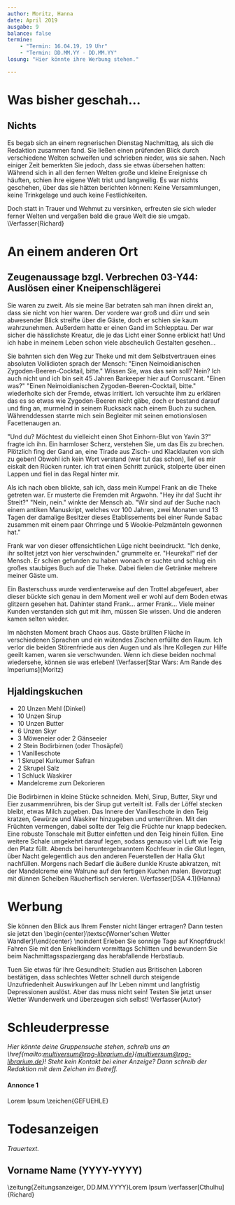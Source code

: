 ```yaml
---
author: Moritz, Hanna
date: April 2019
ausgabe: 9
balance: false
termine:
    - "Termin: 16.04.19, 19 Uhr"
    - "Termin: DD.MM.YY - DD.MM.YY"
losung: "Hier könnte ihre Werbung stehen."

---
```


# Was bisher geschah...

## Nichts
Es begab sich an einem regnerischen Dienstag Nachmittag, als sich die Redaktion zusammen fand.
Sie ließen einen prüfenden Blick durch verschiedene Welten schweifen und schrieben nieder, was sie sahen.
Nach einiger Zeit bemerkten Sie jedoch, dass sie etwas übersehen hatten: Während sich in all den fernen Welten große und kleine Ereignisse ch häuften, schien ihre eigene Welt trist und langweilig.
Es war nichts geschehen, über das sie hätten berichten können: Keine Versammlungen, keine Trinkgelage und auch keine Festlichkeiten.

Doch statt in Trauer und Wehmut zu versinken, erfreuten sie sich wieder ferner Welten und vergaßen bald die graue Welt die sie umgab.
\Verfasser{Richard}

# An einem anderen Ort

## Zeugenaussage bzgl. Verbrechen 03-Y44: Auslösen einer Kneipenschlägerei
Sie waren zu zweit. Als sie meine Bar betraten sah man ihnen direkt an, dass sie nicht von hier waren. Der vordere war groß und dürr und sein abwesender Blick streifte über die Gäste, doch er schien sie kaum wahrzunehmen. Außerdem hatte er einen Gand im Schlepptau. Der war sicher die hässlichste Kreatur, die je das Licht einer Sonne erblickt hat! Und ich habe in meinem Leben schon viele abscheulich Gestalten gesehen...

Sie bahnten sich den Weg zur Theke und mit dem Selbstvertrauen eines absoluten Vollidioten sprach der Mensch: "Einen Neimoidianischen Zygoden-Beeren-Cocktail, bitte." Wissen Sie, was das sein soll? Nein? Ich auch nicht und ich bin seit 45 Jahren Barkeeper hier auf Corruscant. "Einen was?" "Einen Neimoidianischen Zygoden-Beeren-Cocktail, bitte." wiederholte sich der Fremde, etwas irritiert. Ich versuchte ihm zu erklären das es so etwas wie Zygoden-Beeren nicht gäbe, doch er bestand darauf und fing an, murmelnd in seinem Rucksack nach einem Buch zu suchen. Währenddessen starrte mich sein Begleiter mit seinen emotionslosen Facettenaugen an.

"Und du? Möchtest du vielleicht einen Shot Einhorn-Blut von Yavin 3?" fragte ich ihn. Ein harmloser Scherz, verstehen Sie, um das Eis zu brechen. Plötzlich fing der Gand an, eine Tirade aus Zisch- und Klacklauten von sich zu geben! Obwohl ich kein Wort verstand (wer tut das schon), lief es mir eiskalt den Rücken runter. ich trat einen Schritt zurück, stolperte über einen Lappen und fiel in das Regal hinter mir.

Als ich nach oben blickte, sah ich, dass mein Kumpel Frank an die Theke getreten war. Er musterte die Fremden mit Argwohn. "Hey ihr da! Sucht ihr Streit?" "Nein, nein." winkte der Mensch ab. "Wir sind auf der Suche nach einem antiken Manuskript, welches vor 100 Jahren, zwei Monaten und 13 Tagen der damalige Besitzer dieses Etablissements bei einer Runde Sabac zusammen mit einem paar Ohrringe und 5 Wookie-Pelzmänteln gewonnen hat."

Frank war von dieser offensichtlichen Lüge nicht beeindruckt. "Ich denke, ihr solltet jetzt von hier verschwinden." grummelte er. "Heureka!" rief der Mensch. Er schien gefunden zu haben wonach er suchte und schlug ein großes staubiges Buch auf die Theke. Dabei fielen die Getränke mehrere meiner Gäste um.

Ein Basterschuss wurde verdienterweise auf den Trottel abgefeuert, aber dieser bückte sich genau in dem Moment weil er wohl auf dem Boden etwas glitzern gesehen hat. Dahinter stand Frank... armer Frank... Viele meiner Kunden verstanden sich gut mit ihm, müssen Sie wissen. Und die anderen kamen selten wieder.

Im nächsten Moment brach Chaos aus. Gäste brüllten Flüche in verschiedenen Sprachen und ein wütendes Zischen erfüllte den Raum. Ich verlor die beiden Störenfriede aus den Augen und als Ihre Kollegen zur Hilfe geeilt kamen, waren sie verschwunden. Wenn ich diese beiden nochmal wiedersehe, können sie was erleben!
\Verfasser[Star Wars: Am Rande des Imperiums]{Moritz}

## Hjaldingskuchen
- 20 Unzen Mehl (Dinkel)
- 10 Unzen Sirup
- 10 Unzen Butter
- 6 Unzen Skyr
- 3 Möweneier oder 2 Gänseeier
- 2 Stein Bodirbirnen (oder Thosäpfel)
- 1 Vanilleschote
- 1 Skrupel Kurkumer Safran
- 2 Skrupel Salz
- 1 Schluck Waskirer
- Mandelcreme zum Dekorieren

Die Bodirbirnen in kleine Stücke schneiden. Mehl, Sirup, Butter, Skyr und Eier zusammenrühren, bis der Sirup gut verteilt ist. Falls der Löffel stecken bleibt, etwas Milch zugeben. Das Innere der Vanilleschote in den Teig kratzen, Gewürze und Waskirer hinzugeben und unterrühren. Mit den Früchten vermengen, dabei sollte der Teig die Früchte nur knapp bedecken. Eine robuste Tonschale mit Butter einfetten und den Teig hinein füllen. Eine weitere Schale umgekehrt darauf legen, sodass genauso viel Luft wie Teig den Platz füllt. Abends bei heruntergebranntem Kochfeuer in die Glut legen, über Nacht gelegentlich aus den anderen Feuerstellen der Halla Glut nachfüllen. Morgens nach Bedarf die äußere dunkle Kruste abkratzen, mit der Mandelcreme eine Walrune auf den fertigen Kuchen malen. Bevorzugt mit dünnen Scheiben Räucherfisch servieren.
\Verfasser[DSA 4.1]{Hanna}

# Werbung
Sie können den Blick aus Ihrem Fenster nicht länger ertragen?
Dann testen sie jetzt den
\begin{center}\textsc{Worner'schen Wetter Wandler}!\end{center} \noindent
Erleben Sie sonnige Tage auf Knopfdruck!
Fahren Sie mit den Enkelkindern vormittags Schlitten und bewundern Sie beim Nachmittagsspaziergang das herabfallende Herbstlaub.

Tuen Sie etwas für Ihre Gesundheit: Studien aus Britischen Laboren bestätigen, dass schlechtes Wetter schnell durch steigende Unzufriedenheit Auswirkungen auf Ihr Leben nimmt und langfristig Depressionen auslöst.
Aber das muss nicht sein!
Testen Sie jetzt unser Wetter Wunderwerk und überzeugen sich selbst!
\Verfasser{Autor}

# Schleuderpresse
*Hier könnte deine Gruppensuche stehen, schreib uns an \href{mailto:multiversum@rpg-librarium.de}{multiversum@rpg-librarium.de}! Steht kein Kontakt bei einer Anzeige? Dann schreib der Redaktion mit dem Zeichen im Betreff.*

#### Annonce 1
Lorem Ipsum
\zeichen{GEFUEHLE}

# Todesanzeigen
*Trauertext.*

## Vorname Name (YYYY-YYYY)
\zeitung{Zeitungsanzeiger, DD.MM.YYYY}Lorem Ipsum
\verfasser[Cthulhu]{Richard}
